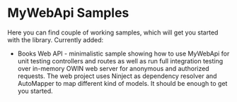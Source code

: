 MyWebApi Samples
====================================

Here you can find couple of working samples, which will get you started with the library. Currently added:

 - Books Web API - minimalistic sample showing how to use MyWebApi for unit testing controllers and routes as well as run full integration testing over in-memory OWIN web server for anonymous and authorized requests. The web project uses Ninject as dependency resolver and AutoMapper to map different kind of models. It should be enough to get you started.